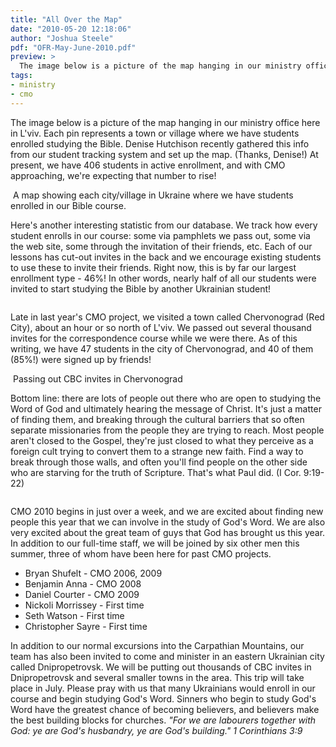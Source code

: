 ```yaml
---
title: "All Over the Map"
date: "2010-05-20 12:18:06"
author: "Joshua Steele"
pdf: "OFR-May-June-2010.pdf"
preview: >
  The image below is a picture of the map hanging in our ministry office here in L'viv. Each pin represents a town or village where we have students enrolled studying the Bible. Denise Hutchison recently gathered this info from our student tracking system and set up the map. (Thanks, Denise!) At present, we have 406 students in active enrollment, and with CMO approaching, we're expecting that number to rise!
tags:
- ministry
- cmo
---
```


The image below is a picture of the map hanging in our ministry office here in L'viv. Each pin represents a town or village where we have students enrolled studying the Bible. Denise Hutchison recently gathered this info from our student tracking system and set up the map. (Thanks, Denise!) At present, we have 406 students in active enrollment, and with CMO approaching, we're expecting that number to rise!

<article-callout content="OFR-May-June-2010.pdf" :download="true" />

<a href="//d21yo20tm8bmc2.cloudfront.net/2010/05/cbc-map.jpg"><img class="size-medium wp-image-988" title="cbc-map" src="//d21yo20tm8bmc2.cloudfront.net/2010/05/cbc-map-300x204.jpg" alt="" /></a>
A map showing each city/village in Ukraine where we have students enrolled in our Bible course.

Here's another interesting statistic from our database. We track how every student enrolls in our course: some via pamphlets we pass out, some via the web site, some through the invitation of their friends, etc. Each of our lessons has cut-out invites in the back and we encourage existing students to use these to invite their friends. Right now, this is by far our largest enrollment type - 46%! In other words, nearly half of all our students were invited to start studying the Bible by another Ukrainian student!

<a href="//d21yo20tm8bmc2.cloudfront.net/2010/05/lesson-spread-trans.jpg"><img class="size-medium wp-image-994 aligncenter" title="lesson-spread-trans" src="//d21yo20tm8bmc2.cloudfront.net/2010/05/lesson-spread-trans-300x206.jpg" alt="" /></a>

Late in last year's CMO project, we visited a town called Chervonograd (Red City), about an hour or so north of L'viv. We passed out several thousand invites for the correspondence course while we were there. As of this writing, we have 47 students in the city of Chervonograd, and 40 of them (85%!) were signed up by friends!


<a href="//d21yo20tm8bmc2.cloudfront.net/2010/05/cmo2009_20090730_0082.jpg"><img class="size-medium wp-image-989" title="cmo2009_20090730_0082" src="//d21yo20tm8bmc2.cloudfront.net/2010/05/cmo2009_20090730_0082-300x225.jpg" alt="" /></a>
Passing out CBC invites in Chervonograd

Bottom line: there are lots of people out there who are open to studying the Word of God and ultimately hearing the message of Christ. It's just a matter of finding them, and breaking through the cultural barriers that so often separate missionaries from the people they are trying to reach. Most people aren't closed to the Gospel, they're just closed to what they perceive as a foreign cult trying to convert them to a strange new faith. Find a way to break through those walls, and often you'll find people on the other side who are starving for the truth of Scripture. That's what Paul did. (I Cor. 9:19-22)

<a href="//d21yo20tm8bmc2.cloudfront.net/2010/05/cmo_logo_2010_w156.png"><img class="size-full wp-image-991 aligncenter" title="cmo_logo_2010_w156" src="//d21yo20tm8bmc2.cloudfront.net/2010/05/cmo_logo_2010_w156.png" alt="" /></a>

CMO 2010 begins in just over a week, and we are excited about finding new people this year that we can involve in the study of God's Word. We are also very excited about the great team of guys that God has brought us this year. In addition to our full-time staff, we will be joined by six other men this summer, three of whom have been here for past CMO projects.

* Bryan Shufelt - CMO 2006, 2009
* Benjamin Anna - CMO 2008
* Daniel Courter - CMO 2009
* Nickoli Morrissey - First time
* Seth Watson - First time
* Christopher Sayre - First time

In addition to our normal excursions into the Carpathian Mountains, our team has also been invited to come and minister in an eastern Ukrainian city called Dnipropetrovsk. We will be putting out thousands of CBC invites in Dnipropetrovsk and several smaller towns in the area. This trip will take place in July. Please pray with us that many Ukrainians would enroll in our course and begin studying God's Word. Sinners who begin to study God's Word have the greatest chance of becoming believers, and believers make the best building blocks for churches. *"For we are labourers together with God: ye are God's husbandry, ye are God's building." 1 Corinthians 3:9*
